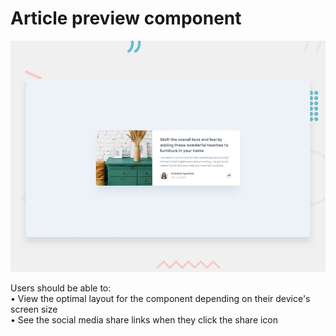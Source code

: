 # Article preview component

![Design preview for the Article preview component coding challenge](./design/desktop-preview.jpg)

Users should be able to:  
• View the optimal layout for the component depending on their device's screen size  
• See the social media share links when they click the share icon
